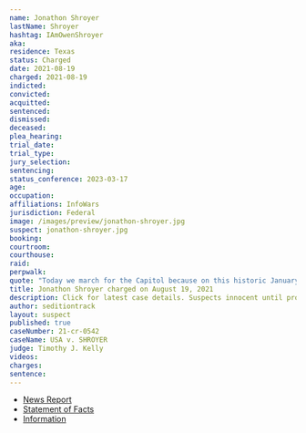 ```yaml
---
name: Jonathon Shroyer
lastName: Shroyer
hashtag: IAmOwenShroyer
aka:
residence: Texas
status: Charged
date: 2021-08-19
charged: 2021-08-19
indicted:
convicted:
acquitted:
sentenced:
dismissed:
deceased:
plea_hearing:
trial_date:
trial_type:
jury_selection:
sentencing:
status_conference: 2023-03-17
age:
occupation:
affiliations: InfoWars
jurisdiction: Federal
image: /images/preview/jonathon-shroyer.jpg
suspect: jonathon-shroyer.jpg
booking:
courtroom:
courthouse:
raid:
perpwalk:
quote: "Today we march for the Capitol because on this historic January 6, 2021, we have to let our Congressmen and women know, and we have to let Mike Pence know, they stole the election, we know they stole it, and we aren’t going to accept it!"
title: Jonathon Shroyer charged on August 19, 2021
description: Click for latest case details. Suspects innocent until proven guilty.
author: seditiontrack
layout: suspect
published: true
caseNumber: 21-cr-0542
caseName: USA v. SHROYER
judge: Timothy J. Kelly
videos:
charges:
sentence:
---
```

- [News Report](https://www.washingtontimes.com/news/2021/aug/21/owen-shroyer-infowars-host-charged-with-entering-r/)
- [Statement of Facts](https://www.justice.gov/usao-dc/case-multi-defendant/file/1428181/download)
- [Information](https://www.justice.gov/usao-dc/case-multi-defendant/file/1428176/download)
